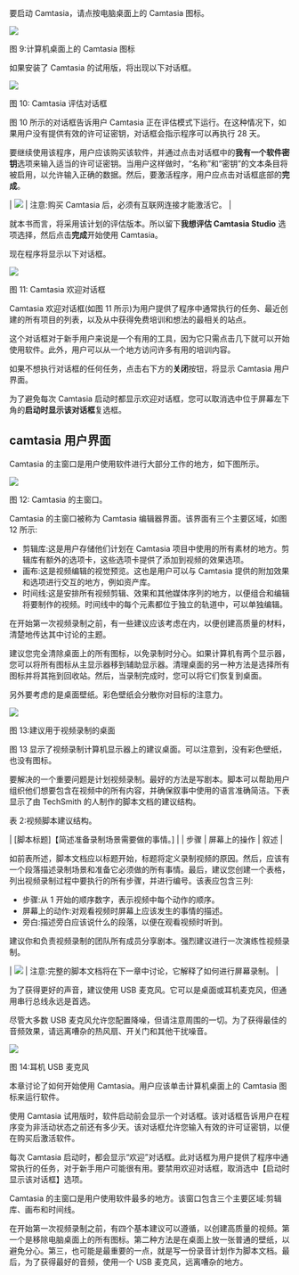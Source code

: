 要启动 Camtasia，请点按电脑桌面上的 Camtasia 图标。

![](img/00011.jpeg)

图 9:计算机桌面上的 Camtasia 图标

如果安装了 Camtasia 的试用版，将出现以下对话框。

![](img/00012.jpeg)

图 10: Camtasia 评估对话框

图 10 所示的对话框告诉用户 Camtasia 正在评估模式下运行。在这种情况下，如果用户没有提供有效的许可证密钥，对话框会指示程序可以再执行 28 天。

要继续使用该程序，用户应该购买该软件，并通过点击对话框中的**我有一个软件密钥**选项来输入适当的许可证密钥。当用户这样做时，“名称”和“密钥”的文本条目将被启用，以允许输入正确的数据。然后，要激活程序，用户应点击对话框底部的**完成**。

| ![](img/00013.gif) | 注意:购买 Camtasia 后，必须有互联网连接才能激活它。 |

就本书而言，将采用该计划的评估版本。所以留下**我想评估 Camtasia Studio** 选项选择，然后点击**完成**开始使用 Camtasia。

现在程序将显示以下对话框。

![](img/00014.jpeg)

图 11: Camtasia 欢迎对话框

Camtasia 欢迎对话框(如图 11 所示)为用户提供了程序中通常执行的任务、最近创建的所有项目的列表，以及从中获得免费培训和想法的最相关的站点。

这个对话框对于新手用户来说是一个有用的工具，因为它只需点击几下就可以开始使用软件。此外，用户可以从一个地方访问许多有用的培训内容。

如果不想执行对话框的任何任务，点击右下方的**关闭**按钮，将显示 Camtasia 用户界面。

为了避免每次 Camtasia 启动时都显示欢迎对话框，您可以取消选中位于屏幕左下角的**启动时显示该对话框**复选框。

## camtasia 用户界面

Camtasia 的主窗口是用户使用软件进行大部分工作的地方，如下图所示。

![](img/00015.jpeg)

图 12: Camtasia 的主窗口。

Camtasia 的主窗口被称为 Camtasia 编辑器界面。该界面有三个主要区域，如图 12 所示:

*   剪辑库:这是用户存储他们计划在 Camtasia 项目中使用的所有素材的地方。剪辑库有额外的选项卡，这些选项卡提供了添加到视频的效果选项。
*   画布:这是视频编辑的视觉预览。这也是用户可以与 Camtasia 提供的附加效果和选项进行交互的地方，例如资产库。
*   时间线:这是安排所有视频剪辑、效果和其他媒体序列的地方，以便组合和编辑将要制作的视频。时间线中的每个元素都位于独立的轨道中，可以单独编辑。

在开始第一次视频录制之前，有一些建议应该考虑在内，以便创建高质量的材料，清楚地传达其中讨论的主题。

建议您完全清除桌面上的所有图标，以免录制时分心。如果计算机有两个显示器，您可以将所有图标从主显示器移到辅助显示器。清理桌面的另一种方法是选择所有图标并将其拖到回收站。然后，当录制完成时，您可以将它们恢复到桌面。

另外要考虑的是桌面壁纸。彩色壁纸会分散你对目标的注意力。

![](img/00016.jpeg)

图 13:建议用于视频录制的桌面

图 13 显示了视频录制计算机显示器上的建议桌面。可以注意到，没有彩色壁纸，也没有图标。

要解决的一个重要问题是计划视频录制。最好的方法是写剧本。脚本可以帮助用户组织他们想要包含在视频中的所有内容，并确保叙事中使用的语言准确简洁。下表显示了由 TechSmith 的人制作的脚本文档的建议结构。

表 2:视频脚本建议结构。

| [脚本标题]【简述准备录制场景需要做的事情。] |
| 步骤 | 屏幕上的操作 | 叙述 |

如前表所述，脚本文档应以标题开始，标题将定义录制视频的原因。然后，应该有一个段落描述录制场景和准备它必须做的所有事情。最后，建议您创建一个表格，列出视频录制过程中要执行的所有步骤，并进行编号。该表应包含三列:

*   步骤:从 1 开始的顺序数字，表示视频中每个动作的顺序。
*   屏幕上的动作:对观看视频时屏幕上应该发生的事情的描述。
*   旁白:描述旁白应该说什么的段落，以便在观看视频时听到。

建议你和负责视频录制的团队所有成员分享剧本。强烈建议进行一次演练性视频录制。

| ![](img/00013.gif) | 注意:完整的脚本文档将在下一章中讨论，它解释了如何进行屏幕录制。 |

为了获得更好的声音，建议使用 USB 麦克风。它可以是桌面或耳机麦克风，但通用串行总线永远是首选。

尽管大多数 USB 麦克风允许您配置降噪，但请注意周围的一切。为了获得最佳的音频效果，请远离嘈杂的热风扇、开关门和其他干扰噪音。

![](img/00017.jpeg)

图 14:耳机 USB 麦克风

本章讨论了如何开始使用 Camtasia。用户应该单击计算机桌面上的 Camtasia 图标来运行软件。

使用 Camtasia 试用版时，软件启动前会显示一个对话框。该对话框告诉用户在程序变为非活动状态之前还有多少天。该对话框允许您输入有效的许可证密钥，以便在购买后激活软件。

每次 Camtasia 启动时，都会显示“欢迎”对话框。此对话框为用户提供了程序中通常执行的任务，对于新手用户可能很有用。要禁用欢迎对话框，取消选中【启动时显示该对话框】选项。

Camtasia 的主窗口是用户使用软件最多的地方。该窗口包含三个主要区域:剪辑库、画布和时间线。

在开始第一次视频录制之前，有四个基本建议可以遵循，以创建高质量的视频。第一个是移除电脑桌面上的所有图标。第二种方法是在桌面上放一张普通的壁纸，以避免分心。第三，也可能是最重要的一点，就是写一份录音计划作为脚本文档。最后，为了获得最好的音频，使用一个 USB 麦克风，远离嘈杂的地方。